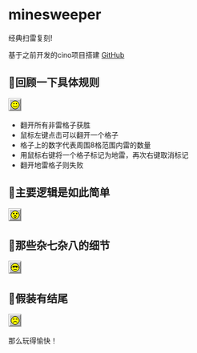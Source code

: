 # minesweeper
经典扫雷复刻!

基于之前开发的cino项目搭建
[GitHub](https://github.com/thrblock/cino)

## 🚩回顾一下具体规则
![F1](https://raw.githubusercontent.com/thrblock/minesweeper/master/mineSrc/1.png) 
* 翻开所有非雷格子获胜
* 鼠标左键点击可以翻开一个格子
* 格子上的数字代表周围8格范围内雷的数量
* 用鼠标右键将一个格子标记为地雷，再次右键取消标记
* 翻开地雷格子则失败
## 🚩主要逻辑是如此简单
![F2](https://raw.githubusercontent.com/thrblock/minesweeper/master/mineSrc/14.png) 

## 🚩那些杂七杂八的细节
![F3](https://raw.githubusercontent.com/thrblock/minesweeper/master/mineSrc/19.png) 

## 🚩假装有结尾
![F4](https://raw.githubusercontent.com/thrblock/minesweeper/master/mineSrc/26.png) 

那么玩得愉快！
